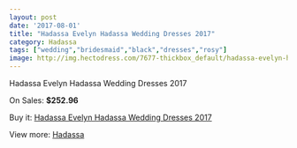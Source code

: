 ```yaml
---
layout: post
date: '2017-08-01'
title: "Hadassa Evelyn Hadassa Wedding Dresses 2017"
category: Hadassa
tags: ["wedding","bridesmaid","black","dresses","rosy"]
image: http://img.hectodress.com/7677-thickbox_default/hadassa-evelyn-hadassa-wedding-dresses-2013.jpg
---
```

Hadassa Evelyn Hadassa Wedding Dresses 2017

On Sales: **$252.96**
<a href="https://www.hectodress.com/hadassa/3808-hadassa-evelyn-hadassa-wedding-dresses-2013.html"><amp-img layout="responsive" width="600" height="600" src="//img.hectodress.com/7677-thickbox_default/hadassa-evelyn-hadassa-wedding-dresses-2013.jpg" alt="Hadassa Evelyn Hadassa Wedding Dresses 2017 0" /></a>

Buy it: [Hadassa Evelyn Hadassa Wedding Dresses 2017](https://www.hectodress.com/hadassa/3808-hadassa-evelyn-hadassa-wedding-dresses-2013.html "Hadassa Evelyn Hadassa Wedding Dresses 2017")

View more: [Hadassa](https://www.hectodress.com/67-hadassa "Hadassa")